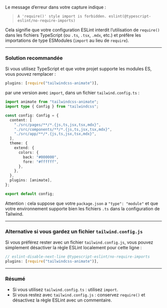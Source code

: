
Le message d’erreur dans votre capture indique :

> `A 'require()' style import is forbidden. eslint(@typescript-eslint/no-require-imports)`

Cela signifie que votre configuration ESLint interdit l’utilisation de `require()` dans les fichiers TypeScript (ou `.ts`, `.tsx`, `.mdx`, etc.) et préfère les importations de type ESModules (`import` au lieu de `require`).

---

### Solution recommandée

Si vous utilisez TypeScript et que votre projet supporte les modules ES, vous pouvez remplacer :

```js
plugins: [require("tailwindcss-animate")],
```

par une version avec `import`, dans un fichier `tailwind.config.ts` :

```ts
import animate from "tailwindcss-animate";
import type { Config } from "tailwindcss";

const config: Config = {
  content: [
    "./src/pages/**/*.{js,ts,jsx,tsx,mdx}",
    "./src/components/**/*.{js,ts,jsx,tsx,mdx}",
    "./src/app/**/*.{js,ts,jsx,tsx,mdx}",
  ],
  theme: {
    extend: {
      colors: {
        back: "#000000",
        fore: "#ffffff",
      },
    },
  },
  plugins: [animate],
};

export default config;
```

Attention : cela suppose que votre `package.json` a `"type": "module"` et que votre environnement supporte bien les fichiers `.ts` dans la configuration de Tailwind.

---

### Alternative si vous gardez un fichier `tailwind.config.js`

Si vous préférez rester avec un fichier `tailwind.config.js`, vous pouvez simplement désactiver la règle ESLint localement pour cette ligne :

```js
// eslint-disable-next-line @typescript-eslint/no-require-imports
plugins: [require("tailwindcss-animate")],
```

---

### Résumé

* Si vous utilisez `tailwind.config.ts` : utilisez `import`.
* Si vous restez avec `tailwind.config.js` : conservez `require()` et désactivez la règle ESLint avec un commentaire.
